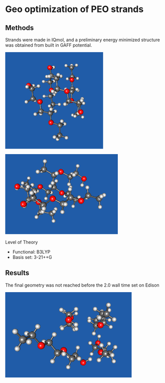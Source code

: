 # Geo optimization of PEO strands

## Methods 
Strands were made in IQmol, and a preliminary energy minimized structure was obtained from built in GAFF potential.

![initialStrand](https://github.com/wood-b/CompBook/blob/master/screenshots/073015_11.03.49.png?raw=true)

![initialStand1](https://github.com/wood-b/CompBook/blob/master/screenshots/073015_11.04.39.png?raw=true)

Level of Theory
* Functional: B3LYP
* Basis set: 3-21++G

## Results

The final geometry was not reached before the 2.0 wall time set on Edison

![relaxedStrands](https://github.com/wood-b/CompBook/blob/master/screenshots/073015_11.39.30.png?raw=true)
